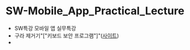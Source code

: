 # SW-Mobile_App_Practical_Lecture
- SW특강 모바일 앱 실무특강
- 구라 제거기"["키보드 보안 프로그램"]"([사이트](https://teus.me/622))
- 
